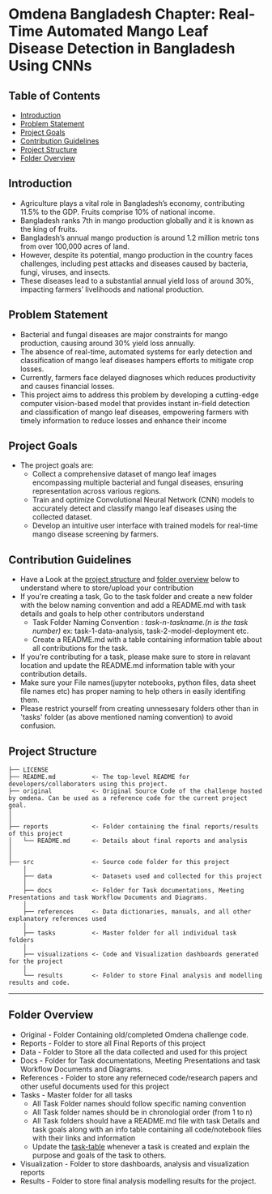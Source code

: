 # Omdena Bangladesh Chapter: Real-Time Automated Mango Leaf Disease Detection in Bangladesh Using CNNs

## Table of Contents
* [Introduction](#Introduction)
* [Problem Statement](#Problem-Statement)
* [Project Goals](#Project-Goals)
* [Contribution Guidelines](#Contribution-Guidelines)
* [Project Structure](#Project-Structure)
* [Folder Overview](#Folder-Overview)

## Introduction
* Agriculture plays a vital role in Bangladesh’s economy, contributing 11.5% to the GDP. Fruits comprise 10% of national income.
* Bangladesh ranks 7th in mango production globally and it is known as the king of fruits.
* Bangladesh’s annual mango production is around 1.2 million metric tons from over 100,000 acres of land.
* However, despite its potential, mango production in the country faces challenges, including pest attacks and diseases caused by bacteria, fungi, viruses, and insects.
* These diseases lead to a substantial annual yield loss of around 30%, impacting farmers’ livelihoods and national production.

## Problem Statement
* Bacterial and fungal diseases are major constraints for mango production, causing around 30% yield loss annually.
* The absence of real-time, automated systems for early detection and classification of mango leaf diseases hampers efforts to mitigate crop losses.
* Currently, farmers face delayed diagnoses which reduces productivity and causes financial losses.
* This project aims to address this problem by developing a cutting-edge computer vision-based model that provides instant in-field detection and classification of mango leaf diseases, empowering farmers with timely information to reduce losses and enhance their income

## Project Goals
* The project goals are:
    * Collect a comprehensive dataset of mango leaf images encompassing multiple bacterial and fungal diseases, ensuring representation across various regions.
    * Train and optimize Convolutional Neural Network (CNN) models to accurately detect and classify mango leaf diseases using the collected dataset.
    * Develop an intuitive user interface with trained models for real-time mango disease screening by farmers.

## Contribution Guidelines
- Have a Look at the [project structure](#project-structure) and [folder overview](#folder-overview) below to understand where to store/upload your contribution
- If you're creating a task, Go to the task folder and create a new folder with the below naming convention and add a README.md with task details and goals to help other contributors understand
    - Task Folder Naming Convention : _task-n-taskname.(n is the task number)_  ex: task-1-data-analysis, task-2-model-deployment etc.
    - Create a README.md with a table containing information table about all contributions for the task.
- If you're contributing for a task, please make sure to store in relavant location and update the README.md information table with your contribution details.
- Make sure your File names(jupyter notebooks, python files, data sheet file names etc) has proper naming to help others in easily identifing them.
- Please restrict yourself from creating unnessesary folders other than in 'tasks' folder (as above mentioned naming convention) to avoid confusion. 

## Project Structure

    ├── LICENSE
    ├── README.md          <- The top-level README for developers/collaborators using this project.
    ├── original           <- Original Source Code of the challenge hosted by omdena. Can be used as a reference code for the current project goal.
    │ 
    │
    ├── reports            <- Folder containing the final reports/results of this project
    │   └── README.md      <- Details about final reports and analysis
    │ 
    │   
    ├── src                <- Source code folder for this project
        │
        ├── data           <- Datasets used and collected for this project
        │   
        ├── docs           <- Folder for Task documentations, Meeting Presentations and task Workflow Documents and Diagrams.
        │
        ├── references     <- Data dictionaries, manuals, and all other explanatory references used 
        │
        ├── tasks          <- Master folder for all individual task folders
        │
        ├── visualizations <- Code and Visualization dashboards generated for the project
        │
        └── results        <- Folder to store Final analysis and modelling results and code.
--------

## Folder Overview

- Original          - Folder Containing old/completed Omdena challenge code.
- Reports           - Folder to store all Final Reports of this project
- Data              - Folder to Store all the data collected and used for this project 
- Docs              - Folder for Task documentations, Meeting Presentations and task Workflow Documents and Diagrams.
- References        - Folder to store any referneced code/research papers and other useful documents used for this project
- Tasks             - Master folder for all tasks
  - All Task Folder names should follow specific naming convention
  - All Task folder names should be in chronologial order (from 1 to n)
  - All Task folders should have a README.md file with task Details and task goals along with an info table containing all code/notebook files with their links and information
  - Update the [task-table](./src/tasks/README.md#task-table) whenever a task is created and explain the purpose and goals of the task to others.
- Visualization     - Folder to store dashboards, analysis and visualization reports
- Results           - Folder to store final analysis modelling results for the project.


